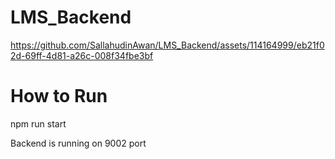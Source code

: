 # LMS_Backend

https://github.com/SallahudinAwan/LMS_Backend/assets/114164999/eb21f02d-69ff-4d81-a26c-008f34fbe3bf

# How to Run
 npm run start

 Backend is running on 9002 port

 
